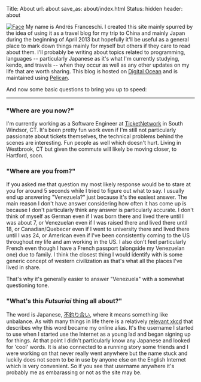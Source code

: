Title: About
url: about
save_as: about/index.html
Status: hidden
header: about

 [![Face](https://lh4.googleusercontent.com/-MgkK_6u3Rzk/UU5bzxK00fI/AAAAAAAAGlQ/Yb4tkPkswTI/s200/profile.jpg)](https://lh4.googleusercontent.com/-MgkK_6u3Rzk/UU5bzxK00fI/AAAAAAAAGlQ/Yb4tkPkswTI/s200/profile.jpg) My name is Andr&eacute;s Franceschi. I created this site mainly spurred by the idea of using it as a travel blog for my trip to China and mainly Japan during the beginning of April 2013 but hopefully it'll be useful as a general place to mark down things mainly for myself but others if they care to read about them. I'll probably be writing about topics related to programming, languages -- particularly Japanese as it's what I'm currently studying, kendo, and travels -- when they occur as well as any other updates on my life that are worth sharing. This blog is hosted on [Digital Ocean][] and is maintained using [Pelican][].

And now some basic questions to bring you up to speed:

* * *

### "Where are you now?"

I'm currently working as a Software Engineer at [TicketNetwork][] in South Windsor, CT. It's been pretty fun work even if I'm still not particularly passionate about tickets themselves, the technical problems behind the scenes are interesting. Fun people as well which doesn't hurt. Living in Westbrook, CT but given the commute will likely be moving closer, to Hartford, soon.

### "Where are you from?" 

If you asked me that question my most likely response would be to stare at you for around 5 seconds while I tried to figure out what to say. I usually end up answering "Venezuela?" just because it's the easiest answer. The main reason I don't have answer considering how often it has come up is because I don't particularly think any answer is particularly accurate. I don't think of myself as German even if I was born there and lived there until I was about 7, or Venezuelan even if I was raised there and lived there until 18, or Canadian/Quebecer even if I went to university there and lived there until I was 24, or American even if I've been consistently coming to the US throughout my life and am working in the US. I also don't feel particularly French even though I have a French passport (alongside my Venezuelan one) due to family. I think the closest thing I would identify with is some generic concept of western civilization as that's what all the places I've lived in share. 

That's why it's generally easier to answer "Venezuela" with a somewhat questioning tone. 

### "What's this *Futsuriai* thing all about?"

The word is Japanese, [不釣り合い][], where it means something like unbalance. As with many things in life there is a relatively [relevant xkcd] that describes why this word became my online alias. It's the username I started to use when I started use the Internet as a young lad and began signing up for things. At that point I didn't particularly know any Japanese and looked for 'cool' words. It is also connected to a running story some friends and I were working on that never really went anywhere but the name stuck and luckily does not seem to be in use by anyone else on the English Internet which is very convenient. So if you see that username anywhere it's probably me as embarassing or not as the site may be.

 
[TicketNetwork]: http://http://corporate.ticketnetwork.com/
[不釣り合い]: http://jisho.org/words?jap=futsuriai&eng=&dict=edict
[relevant xkcd]: http://xkcd.com/1129/
[Digital Ocean]: https://www.digitalocean.com/
[Pelican]: http://docs.getpelican.com/en/3.1.1/